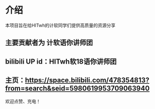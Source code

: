 # 介绍


本项目旨在给HITwh的计软同学们提供高质量的资源分享

## 主要贡献者为 **计软语你讲师团**
## bilibili UP id：HITwh软18语你讲师团
## 主页：https://space.bilibili.com/478354813?from=search&seid=5980619953709063940
欢迎点赞、充电！

